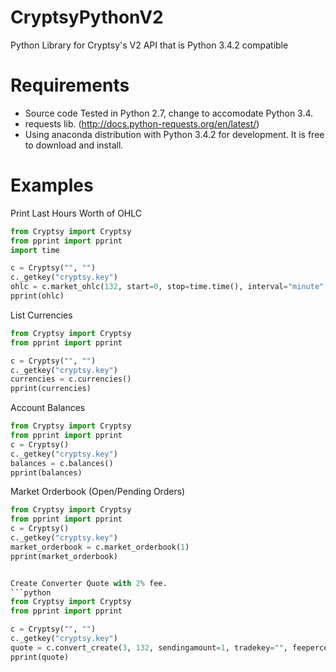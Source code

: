 CryptsyPythonV2
===============

Python Library for Cryptsy's V2 API that is Python 3.4.2 compatible


Requirements
============
* Source code Tested in Python 2.7, change to accomodate Python 3.4.
* requests lib. (http://docs.python-requests.org/en/latest/)
* Using anaconda distribution with Python 3.4.2 for development. It is free to download and install.

Examples
========
Print Last Hours Worth of OHLC
```python
from Cryptsy import Cryptsy
from pprint import pprint
import time

c = Cryptsy("", "")
c._getkey("cryptsy.key")
ohlc = c.market_ohlc(132, start=0, stop=time.time(), interval="minute", limit=60)
pprint(ohlc)
```


List Currencies
```python
from Cryptsy import Cryptsy
from pprint import pprint

c = Cryptsy("", "")
c._getkey("cryptsy.key")
currencies = c.currencies()
pprint(currencies)
```


Account Balances
```python
from Cryptsy import Cryptsy
from pprint import pprint
c = Cryptsy()
c._getkey("cryptsy.key")
balances = c.balances()
pprint(balances)
```


Market Orderbook (Open/Pending Orders)
```python
from Cryptsy import Cryptsy
from pprint import pprint
c = Cryptsy()
c._getkey("cryptsy.key")
market_orderbook = c.market_orderbook(1)
pprint(market_orderbook)


Create Converter Quote with 2% fee.
```python
from Cryptsy import Cryptsy
from pprint import pprint

c = Cryptsy("", "")
c._getkey("cryptsy.key")
quote = c.convert_create(3, 132, sendingamount=1, tradekey="", feepercent=2)
pprint(quote)
```
